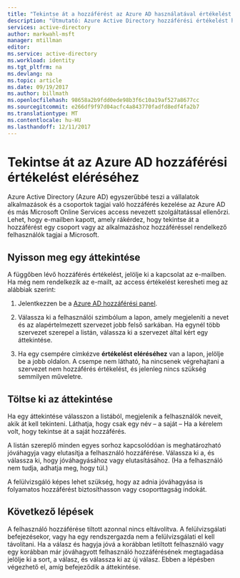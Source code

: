 ```yaml
---
title: "Tekintse át a hozzáférést az Azure AD használatával értékelést eléréséhez |} Microsoft Docs"
description: "Útmutató: Azure Active Directory hozzáférési értékelést használatával tekintse át a hozzáférést."
services: active-directory
author: markwahl-msft
manager: mtillman
editor: 
ms.service: active-directory
ms.workload: identity
ms.tgt_pltfrm: na
ms.devlang: na
ms.topic: article
ms.date: 09/19/2017
ms.author: billmath
ms.openlocfilehash: 98658a2b9fdd0ede98b3f6c10a19af527a8677cc
ms.sourcegitcommit: e266df9f97d04acfc4a843770fadfd8edf4fa2b7
ms.translationtype: MT
ms.contentlocale: hu-HU
ms.lasthandoff: 12/11/2017
---
```

# <a name="review-access-with-azure-ad-access-reviews"></a>Tekintse át az Azure AD hozzáférési értékelést eléréséhez

Azure Active Directory (Azure AD) egyszerűbbé teszi a vállalatok alkalmazások és a csoportok tagjai való hozzáférés kezelése az Azure AD és más Microsoft Online Services access nevezett szolgáltatással ellenőrzi. Lehet, hogy e-mailben kapott, amely rákérdez, hogy tekintse át a hozzáférést egy csoport vagy az alkalmazáshoz hozzáféréssel rendelkező felhasználók tagjai a Microsoft. 

## <a name="open-an-access-review"></a>Nyisson meg egy áttekintése

A függőben lévő hozzáférés értékelést, jelölje ki a kapcsolat az e-mailben. Ha még nem rendelkezik az e-mailt, az access értékelést keresheti meg az alábbiak szerint:

1. Jelentkezzen be a [Azure AD hozzáférési panel](https://myapps.microsoft.com).

2. Válassza ki a felhasználói szimbólum a lapon, amely megjeleníti a nevet és az alapértelmezett szervezet jobb felső sarkában. Ha egynél több szervezet szerepel a listán, válassza ki a szervezet által kért egy áttekintése.

3. Ha egy csempére címkézve **értékelést eléréséhez** van a lapon, jelölje be a jobb oldalon. A csempe nem látható, ha nincsenek végrehajtani a szervezet nem hozzáférés értékelést, és jelenleg nincs szükség semmilyen műveletre.

## <a name="fill-out-an-access-review"></a>Töltse ki az áttekintése

Ha egy áttekintése válasszon a listából, megjelenik a felhasználók neveit, akik át kell tekinteni. Láthatja, hogy csak egy név – a saját – Ha a kérelem volt, hogy tekintse át a saját hozzáférés.

A listán szereplő minden egyes sorhoz kapcsolódóan is meghatározható jóváhagyja vagy elutasítja a felhasználó hozzáférése. Válassza ki a, és válassza ki, hogy jóváhagyásához vagy elutasításához. (Ha a felhasználó nem tudja, adhatja meg, hogy túl.)

A felülvizsgáló képes lehet szükség, hogy az adnia jóváhagyása is folyamatos hozzáférést biztosíthasson vagy csoporttagság indokát.

## <a name="next-steps"></a>Következő lépések

A felhasználó hozzáférése tiltott azonnal nincs eltávolítva. A felülvizsgálati befejezésekor, vagy ha egy rendszergazda nem a felülvizsgálati el kell távolítani. Ha a válasz és hagyja jóvá a korábban letiltott felhasználó vagy egy korábban már jóváhagyott felhasználó hozzáférésének megtagadása jelölje ki a sort, a válasz, és válassza ki az új válasz. Ebben a lépésben végezhető el, amíg befejeződik a áttekintése.



